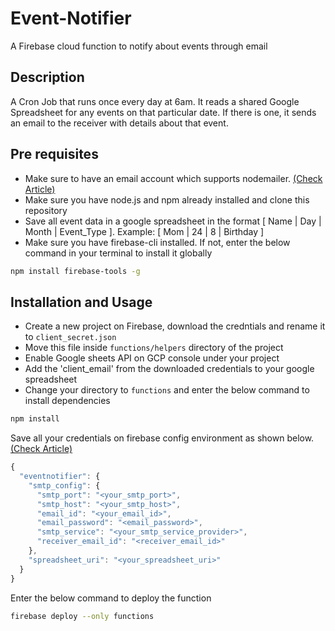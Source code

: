 # Event-Notifier
A Firebase cloud function to notify about events through email

## Description
A Cron Job that runs once every day at 6am. It reads a shared Google Spreadsheet for any events on that particular date. If there is one, it sends an email to the receiver with details about that event.

## Pre requisites
- Make sure to have an email account which supports nodemailer. [(Check Article)](https://nodemailer.com/smtp/well-known/)
- Make sure you have node.js and npm already installed and clone this repository
- Save all event data in a google spreadsheet in the format [ Name | Day | Month | Event_Type ]. Example: [ Mom | 24 | 8 | Birthday ]
- Make sure you have firebase-cli installed. If not, enter the below command in your terminal to install it globally
```bash
npm install firebase-tools -g
```

## Installation and Usage
- Create a new project on Firebase, download the credntials and rename it to `client_secret.json`
- Move this file inside `functions/helpers` directory of the project
- Enable Google sheets API on GCP console under your project
- Add the 'client_email' from the downloaded credentials to your google spreadsheet
- Change your directory to `functions` and enter the below command to install dependencies
```bash
npm install
```
Save all your credentials on firebase config environment as shown below. [(Check Article)](https://firebase.google.com/docs/functions/config-env)
```javascript
{
  "eventnotifier": {
    "smtp_config": {
      "smtp_port": "<your_smtp_port>",
      "smtp_host": "<your_smtp_host>",
      "email_id": "<your_email_id>",
      "email_password": "<email_password>",
      "smtp_service": "<your_smtp_service_provider>",
      "receiver_email_id": "<receiver_email_id>"
    },
    "spreadsheet_uri": "<your_spreadsheet_uri>"
  }
}
```
Enter the below command to deploy the function
```bash
firebase deploy --only functions
```